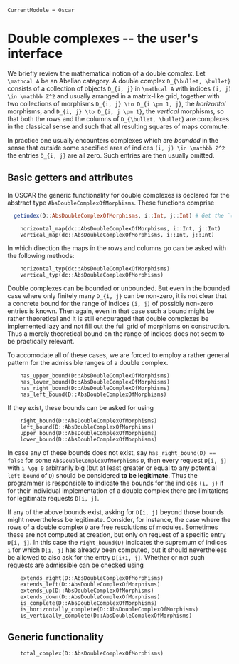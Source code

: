 ```@meta
CurrentModule = Oscar
```
# Double complexes -- the user's interface
We briefly review the mathematical notion of a double complex. 
Let ``\mathcal A`` be an Abelian category. A double complex 
``D_{\bullet, \bullet}`` consists of a collection of objects ``D_{i, j}`` in 
``\mathcal A`` with indices ``(i, j) \in \mathbb Z^2`` and usually arranged 
in a matrix-like grid, together with two collections 
of morphisms ``D_{i, j} \to D_{i \pm 1, j}``, the *horizontal* morphisms, and 
``D_{i, j} \to D_{i, j \pm 1}``, the *vertical* morphisms, so that both 
the rows and the columns of ``D_{\bullet, \bullet}`` are complexes in the 
classical sense and such that all resulting squares of maps commute.

In practice one usually encounters complexes which are *bounded* in the sense 
that outside some specified area of indices ``(i, j) \in \mathbb Z^2`` the entries 
``D_{i, j}`` are all zero. Such entries are then usually omitted. 

## Basic getters and attributes
In OSCAR the generic functionality for double complexes is declared for the 
abstract type `AbsDoubleComplexOfMorphisms`. These functions comprise
```julia
  getindex(D::AbsDoubleComplexOfMorphisms, i::Int, j::Int) # Get the `(i,j)`-th entry of `D`
```
```@docs
    horizontal_map(dc::AbsDoubleComplexOfMorphisms, i::Int, j::Int)
    vertical_map(dc::AbsDoubleComplexOfMorphisms, i::Int, j::Int)
```
In which direction the maps in the rows and columns go can be asked with the following methods:
```@docs
    horizontal_typ(dc::AbsDoubleComplexOfMorphisms)
    vertical_typ(dc::AbsDoubleComplexOfMorphisms)
```
Double complexes can be bounded or unbounded. But even in the bounded case where only finitely 
many ``D_{i, j}`` can be non-zero, it is not clear that a concrete bound for the 
range of indices ``(i, j)`` of possibly non-zero entries is known. Then again, even in that case 
such a bound might be rather theoretical and it is still encouraged that double complexes be implemented 
lazy and not fill out the full grid of morphisms on construction. Thus a merely theoretical bound 
on the range of indices does not seem to be practically relevant. 

To accomodate all of these cases, we are forced to employ a rather general pattern for the 
admissible ranges of a double complex.
```@docs
    has_upper_bound(D::AbsDoubleComplexOfMorphisms)
    has_lower_bound(D::AbsDoubleComplexOfMorphisms)
    has_right_bound(D::AbsDoubleComplexOfMorphisms)
    has_left_bound(D::AbsDoubleComplexOfMorphisms)
```
If they exist, these bounds can be asked for using 
```@docs
    right_bound(D::AbsDoubleComplexOfMorphisms)
    left_bound(D::AbsDoubleComplexOfMorphisms)
    upper_bound(D::AbsDoubleComplexOfMorphisms)
    lower_bound(D::AbsDoubleComplexOfMorphisms)
```
In case any of these bounds does not exist, say `has_right_bound(D) == false` 
for some `AbsDoubleComplexOfMorphisms` `D`, then every request `D[i, j]` with ``i \gg 0`` arbitrarily 
big (but at least greater or equal to any potential `left_bound` of `D`) 
should be considered **to be legitimate**. Thus the programmer is responsible to indicate the 
bounds for the indices `(i, j)` if 
for their individual implementation of a double complex 
there are limitations for legitimate requests `D[i, j]`.

If any of the above bounds exist, asking for `D[i, j]` beyond those bounds might 
nevertheless be legitimate. Consider, 
for instance, the case where the rows of a double complex `D` are free resolutions of 
modules. Sometimes these are not computed at creation, but only on request of a specific entry 
`D[i, j]`. In this case the `right_bound(D)` indicates the supremum of indices `i` 
for which `D[i, j]` has already been computed, but it should nevertheless be allowed to also 
ask for the entry `D[i+1, j]`. Whether or not such requests are admissible can be checked using
```@docs
    extends_right(D::AbsDoubleComplexOfMorphisms)
    extends_left(D::AbsDoubleComplexOfMorphisms)
    extends_up(D::AbsDoubleComplexOfMorphisms)
    extends_down(D::AbsDoubleComplexOfMorphisms)
    is_complete(D::AbsDoubleComplexOfMorphisms)
    is_horizontally_complete(D::AbsDoubleComplexOfMorphisms)
    is_vertically_complete(D::AbsDoubleComplexOfMorphisms)
```

## Generic functionality
```@docs
    total_complex(D::AbsDoubleComplexOfMorphisms)
```

